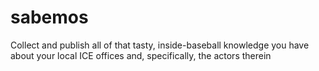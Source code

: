 # sabemos
Collect and publish all of that tasty, inside-baseball knowledge you have about your local ICE offices and, specifically, the actors therein
